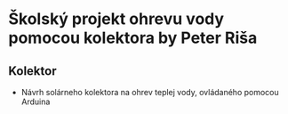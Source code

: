 
# Školský projekt ohrevu vody pomocou kolektora by Peter Riša

## Kolektor
 - Návrh solárneho kolektora na ohrev teplej vody, ovládaného pomocou Arduina

